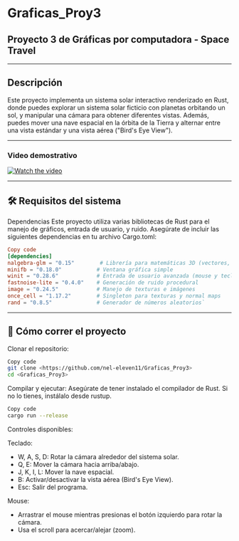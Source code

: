 # Graficas_Proy3
## Proyecto 3 de Gráficas por computadora - Space Travel

---

## Descripción

Este proyecto implementa un sistema solar interactivo renderizado en Rust, donde puedes explorar un sistema solar ficticio con planetas orbitando un sol, y manipular una cámara para obtener diferentes vistas. Además, puedes mover una nave espacial en la órbita de la Tierra y alternar entre una vista estándar y una vista aérea ("Bird's Eye View").

---

### Video demostrativo

[![Watch the video](https://img.youtube.com/jJR7EOxyCRU/0.jpg)](https://youtu.be/jJR7EOxyCRU)

---

## 🛠️ Requisitos del sistema
Dependencias
Este proyecto utiliza varias bibliotecas de Rust para el manejo de gráficos, entrada de usuario, y ruido. Asegúrate de incluir las siguientes dependencias en tu archivo Cargo.toml:

```toml
Copy code
[dependencies]
nalgebra-glm = "0.15"        # Librería para matemáticas 3D (vectores, matrices, etc.)
minifb = "0.18.0"           # Ventana gráfica simple
winit = "0.28.6"            # Entrada de usuario avanzada (mouse y teclado)
fastnoise-lite = "0.4.0"    # Generación de ruido procedural
image = "0.24.5"            # Manejo de texturas e imágenes
once_cell = "1.17.2"        # Singleton para texturas y normal maps
rand = "0.8.5"              # Generador de números aleatorios`
```

---

## 🚀 Cómo correr el proyecto

Clonar el repositorio:
```bash
Copy code
git clone <https://github.com/nel-eleven11/Graficas_Proy3>
cd <Graficas_Proy3>
```

Compilar y ejecutar:
Asegúrate de tener instalado el compilador de Rust. Si no lo tienes, instálalo desde rustup.
```bash
Copy code
cargo run --release
```

Controles disponibles:

Teclado:
- W, A, S, D: Rotar la cámara alrededor del sistema solar.
- Q, E: Mover la cámara hacia arriba/abajo.
- J, K, I, L: Mover la nave espacial.
- B: Activar/desactivar la vista aérea (Bird's Eye View).
- Esc: Salir del programa.

Mouse:
- Arrastrar el mouse mientras presionas el botón izquierdo para rotar la cámara.
- Usa el scroll para acercar/alejar (zoom).



